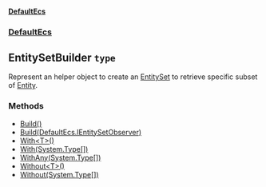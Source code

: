 #### [DefaultEcs](./DefaultEcs.md 'DefaultEcs')
### [DefaultEcs](./DefaultEcs.md#DefaultEcs 'DefaultEcs')
## EntitySetBuilder `type`
Represent an helper object to create an [EntitySet](./DefaultEcs-EntitySet.md 'DefaultEcs.EntitySet') to retrieve specific subset of [Entity](./DefaultEcs-Entity.md 'DefaultEcs.Entity').
### Methods
- [Build()](./DefaultEcs-EntitySetBuilder-Build().md 'DefaultEcs.EntitySetBuilder.Build()')
- [Build(DefaultEcs.IEntitySetObserver)](./DefaultEcs-EntitySetBuilder-Build(DefaultEcs-IEntitySetObserver).md 'DefaultEcs.EntitySetBuilder.Build(DefaultEcs.IEntitySetObserver)')
- [With&lt;T&gt;()](./DefaultEcs-EntitySetBuilder-With-T-().md 'DefaultEcs.EntitySetBuilder.With&lt;T&gt;()')
- [With(System.Type[])](./DefaultEcs-EntitySetBuilder-With(System-Type--).md 'DefaultEcs.EntitySetBuilder.With(System.Type[])')
- [WithAny(System.Type[])](./DefaultEcs-EntitySetBuilder-WithAny(System-Type--).md 'DefaultEcs.EntitySetBuilder.WithAny(System.Type[])')
- [Without&lt;T&gt;()](./DefaultEcs-EntitySetBuilder-Without-T-().md 'DefaultEcs.EntitySetBuilder.Without&lt;T&gt;()')
- [Without(System.Type[])](./DefaultEcs-EntitySetBuilder-Without(System-Type--).md 'DefaultEcs.EntitySetBuilder.Without(System.Type[])')
